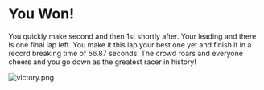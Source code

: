 # You Won!  
You quickly make second and then 1st shortly after. Your leading and there is one final lap left. You make it this lap your best one yet and finish it in a record breaking time of 56.87 seconds! The crowd roars and everyone cheers and you go down as the greatest racer in history!  

![victory.png](victory.png)



